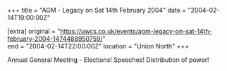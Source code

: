 +++
title = "AGM - Legacy on Sat 14th February 2004"
date = "2004-02-14T19:00:00Z"

[extra]
original = "https://uwcs.co.uk/events/agm-legacy-on-sat-14th-february-2004-1474488950759/"    
end = "2004-02-14T22:00:00Z"
location = "Union North"
+++

Annual General Meeting - Elections\! Speeches\! Distribution of power\!

